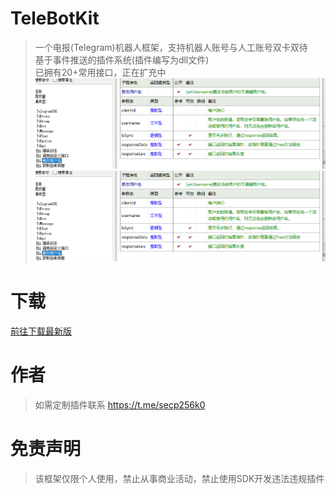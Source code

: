 # TeleBotKit
> 一个电报(Telegram)机器人框架，支持机器人账号与人工账号双卡双待  
> 基于事件推送的插件系统(插件编写为dll文件)   
> 已拥有20+常用接口，正在扩充中  
> ![界面](src/img1.png)  
> ![插件](src/img1.png)



# 下载
[前往下载最新版](https://github.com/TeleBotKit/TeleBotKit/releases/latest)




# 作者
> 如需定制插件联系 https://t.me/secp256k0   

# 免责声明
> 该框架仅限个人使用，禁止从事商业活动，禁止使用SDK开发违法违规插件  
> 
